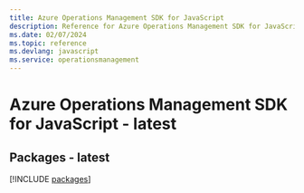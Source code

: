 ```yaml
---
title: Azure Operations Management SDK for JavaScript
description: Reference for Azure Operations Management SDK for JavaScript
ms.date: 02/07/2024
ms.topic: reference
ms.devlang: javascript
ms.service: operationsmanagement
---
```

# Azure Operations Management SDK for JavaScript - latest
## Packages - latest
[!INCLUDE [packages](operations-management-index.md)]